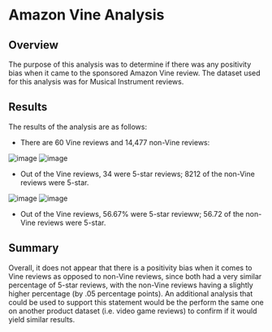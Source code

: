 # Amazon Vine Analysis
## Overview
The purpose of this analysis was to determine if there was any positivity bias when it came to the sponsored Amazon Vine review. The dataset used for this analysis was for Musical Instrument reviews.  

## Results
The results of the analysis are as follows:

* There are 60 Vine reviews and 14,477 non-Vine reviews:

![image](https://user-images.githubusercontent.com/86032451/137649059-3e8fe3b3-1521-49d8-b146-d59d80358ee3.png)
![image](https://user-images.githubusercontent.com/86032451/137649071-ca35837e-66af-413a-8759-cb1cecd840dd.png)

* Out of the Vine reviews, 34 were 5-star reviews; 8212 of the non-Vine reviews were 5-star.

![image](https://user-images.githubusercontent.com/86032451/137649190-5375f4a8-9bbe-47b2-92fc-e863ee2cf496.png)
![image](https://user-images.githubusercontent.com/86032451/137649193-c2590047-a822-405b-bbc0-47e5872f5a3b.png)

* Out of the Vine reviews, 56.67% were 5-star revieww; 56.72 of the non-Vine reviews were 5-star. 

## Summary
Overall, it does not appear that there is a positivity bias when it comes to Vine reviews as opposed to non-Vine reviews, since both had a very similar percentage of 5-star reviews, with the non-Vine reviews having a slightly higher percentage (by .05 percentage points). An additional analysis that could be used to support this statement would be the perform the same one on another product dataset (i.e. video game reviews) to confirm if it would yield similar results. 
